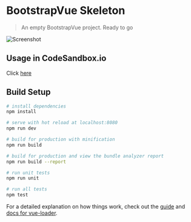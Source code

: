 # BootstrapVue Skeleton

> An empty BootstrapVue project. Ready to go

![Screenshot](art/screenshot.png)

## Usage in CodeSandbox.io

Click [here](https://codesandbox.io/s/github/gonoware/bootstrap-vue-empty-sandbox)

## Build Setup

``` bash
# install dependencies
npm install

# serve with hot reload at localhost:8080
npm run dev

# build for production with minification
npm run build

# build for production and view the bundle analyzer report
npm run build --report

# run unit tests
npm run unit

# run all tests
npm test
```

For a detailed explanation on how things work, check out the [guide](http://vuejs-templates.github.io/webpack/) and [docs for vue-loader](http://vuejs.github.io/vue-loader).

